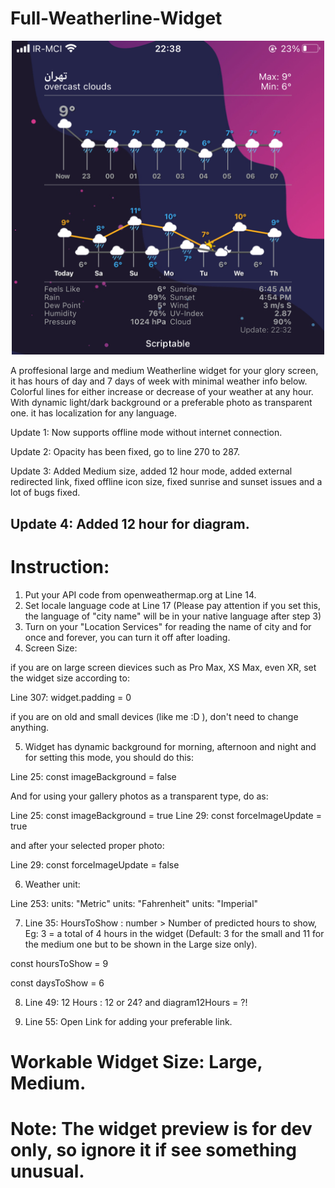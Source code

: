 # Full-Weatherline-Widget

<p align="center" >
    <img width="500" alt="Full-Weatherline-Widget" src ="./5964BDCB-2029-4FA1-AE2B-A0CE429662A5.jpeg">
</p>

A proffesional large and medium Weatherline widget for your glory screen, it has hours of day and 7 days of week with minimal weather info below. Colorful lines for either increase or decrease of your weather at any hour. With dynamic light/dark background or a preferable photo as transparent one. it has localization for any language.



Update 1: Now supports offline mode without internet connection.

Update 2: Opacity has been fixed, go to line 270 to 287.

Update 3: Added Medium size, added 12 hour mode, added external  redirected link, fixed offline icon size, fixed sunrise and sunset issues and a lot of bugs fixed. 

## Update 4: Added 12 hour for diagram.

# Instruction:

1. Put your API code from openweathermap.org at Line 14.
2. Set locale language code at Line 17 (Please pay attention if you set this, the language of "city name" will be in your native language after step 3)
3. Turn on your "Location Services" for reading the name of city and for once and forever, you can turn it off after loading.
4. Screen Size:

if you are on large screen dievices such as Pro Max, XS Max, even XR, set the widget size according to:

Line 307: widget.padding = 0

if you are on old and small devices (like me :D ), don't need to change anything.

5. Widget has dynamic background for morning, afternoon and night and for setting this mode, you should do this:

Line 25: const imageBackground = false

And for using your gallery photos as a transparent type, do as:

Line 25: const imageBackground = true
Line 29: const forceImageUpdate = true

and after your selected proper photo: 

Line 29: const forceImageUpdate = false

6. Weather unit:

Line 253: units: "Metric"
          units: "Fahrenheit"
          units: "Imperial"
          
          
7. Line 35: HoursToShow : number > Number of predicted hours to show, Eg: 3 = a total of 4 hours in the widget (Default: 3 for the small and 11 for the medium one but to be shown in the Large size only).
 
const hoursToShow = 9

const daysToShow = 6   

8. Line 49: 12 Hours : 12 or 24?
    and                diagram12Hours = ?!

9. Line 55: Open Link for adding your preferable link.
          
          
          
# Workable Widget Size: Large, Medium.

# Note: The widget preview is for dev only, so ignore it if see something unusual. 
